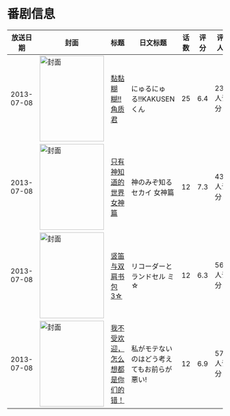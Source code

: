 # 番剧信息

|放送日期|封面|标题|日文标题|话数|评分|评分人数|
|---|---|---|---|---|---|---|
|2013-07-08|<img src="https://lain.bgm.tv/pic/cover/c/e1/8a/77551_gl59i.jpg" alt="封面" style="width:150px;height:200px;object-fit:cover;">|[黏黏糊糊!!角质君](https://bangumi.tv/subject/77551)|にゅるにゅる!!KAKUSENくん|25|6.4|238人评分|
|2013-07-08|<img src="https://lain.bgm.tv/pic/cover/c/ab/e8/56112_QDldL.jpg" alt="封面" style="width:150px;height:200px;object-fit:cover;">|[只有神知道的世界 女神篇](https://bangumi.tv/subject/56112)|神のみぞ知るセカイ 女神篇|12|7.3|4328人评分|
|2013-07-08|<img src="https://lain.bgm.tv/pic/cover/c/2f/67/68757_cB6B3.jpg" alt="封面" style="width:150px;height:200px;object-fit:cover;">|[竖笛与双肩书包 3☆](https://bangumi.tv/subject/68757)|リコーダーとランドセル ミ☆|12|6.3|563人评分|
|2013-07-08|<img src="https://lain.bgm.tv/pic/cover/c/05/6c/69214_qB7Wi.jpg" alt="封面" style="width:150px;height:200px;object-fit:cover;">|[我不受欢迎，怎么想都是你们的错！](https://bangumi.tv/subject/69214)|私がモテないのはどう考えてもお前らが悪い!|12|6.9|5732人评分|

